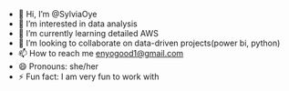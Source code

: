 - 👋 Hi, I’m @SylviaOye
- 👀 I’m interested in data analysis 
- 🌱 I’m currently learning detailed AWS
- 💞️ I’m looking to collaborate on data-driven projects(power bi, python)
- 📫 How to reach me enyogood1@gmail.com 
- 😄 Pronouns: she/her
- ⚡ Fun fact: I am very fun to work with 

<!---
SylviaOye/SylviaOye is a ✨ special ✨ repository because its `README.md` (this file) appears on your GitHub profile.
You can click the Preview link to take a look at your changes.
--->
